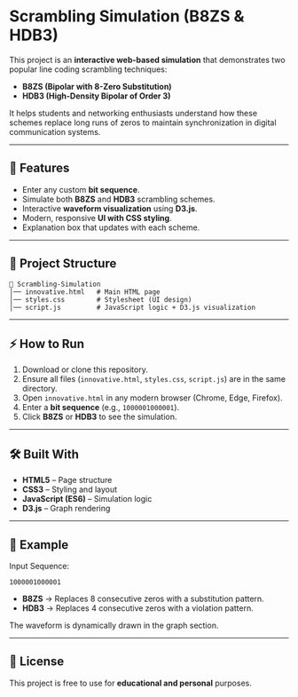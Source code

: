 # Scrambling Simulation (B8ZS & HDB3)

This project is an **interactive web-based simulation** that demonstrates two popular line coding scrambling techniques:  
- **B8ZS (Bipolar with 8-Zero Substitution)**  
- **HDB3 (High-Density Bipolar of Order 3)**  

It helps students and networking enthusiasts understand how these schemes replace long runs of zeros to maintain synchronization in digital communication systems.

---

## 🚀 Features
- Enter any custom **bit sequence**.
- Simulate both **B8ZS** and **HDB3** scrambling schemes.
- Interactive **waveform visualization** using **D3.js**.
- Modern, responsive **UI with CSS styling**.
- Explanation box that updates with each scheme.

---

## 📂 Project Structure
```
📁 Scrambling-Simulation
│── innovative.html   # Main HTML page
│── styles.css        # Stylesheet (UI design)
│── script.js         # JavaScript logic + D3.js visualization
```

---

## ⚡ How to Run
1. Download or clone this repository.  
2. Ensure all files (`innovative.html`, `styles.css`, `script.js`) are in the same directory.  
3. Open `innovative.html` in any modern browser (Chrome, Edge, Firefox).  
4. Enter a **bit sequence** (e.g., `1000001000001`).  
5. Click **B8ZS** or **HDB3** to see the simulation.  

---

## 🛠️ Built With
- **HTML5** – Page structure  
- **CSS3** – Styling and layout  
- **JavaScript (ES6)** – Simulation logic  
- **D3.js** – Graph rendering  

---

## 📘 Example
Input Sequence:  
```
1000001000001
```

- **B8ZS** → Replaces 8 consecutive zeros with a substitution pattern.  
- **HDB3** → Replaces 4 consecutive zeros with a violation pattern.  

The waveform is dynamically drawn in the graph section.

---

## 📜 License
This project is free to use for **educational and personal** purposes.
